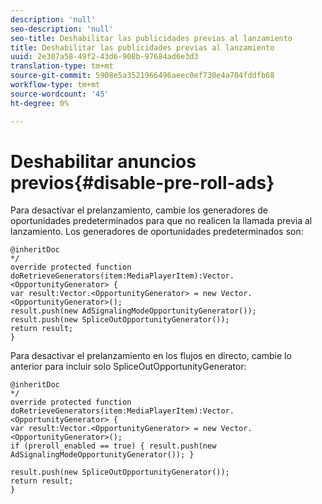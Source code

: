 ```yaml
---
description: 'null'
seo-description: 'null'
seo-title: Deshabilitar las publicidades previas al lanzamiento
title: Deshabilitar las publicidades previas al lanzamiento
uuid: 2e307a58-49f2-43d6-908b-97684ad6e3d3
translation-type: tm+mt
source-git-commit: 5908e5a3521966496aeec0ef730e4a704fddfb68
workflow-type: tm+mt
source-wordcount: '45'
ht-degree: 0%

---
```



# Deshabilitar anuncios previos{#disable-pre-roll-ads}

Para desactivar el prelanzamiento, cambie los generadores de oportunidades predeterminados para que no realicen la llamada previa al lanzamiento. Los generadores de oportunidades predeterminados son:

```
@inheritDoc 
*/ 
override protected function doRetrieveGenerators(item:MediaPlayerItem):Vector.<OpportunityGenerator> { 
var result:Vector.<OpportunityGenerator> = new Vector.<OpportunityGenerator>(); 
result.push(new AdSignalingModeOpportunityGenerator()); 
result.push(new SpliceOutOpportunityGenerator()); 
return result; 
}
```

Para desactivar el prelanzamiento en los flujos en directo, cambie lo anterior para incluir solo SpliceOutOpportunityGenerator:

```
@inheritDoc 
*/ 
override protected function doRetrieveGenerators(item:MediaPlayerItem):Vector.<OpportunityGenerator> { 
var result:Vector.<OpportunityGenerator> = new Vector.<OpportunityGenerator>(); 
if (preroll_enabled == true) { result.push(new AdSignalingModeOpportunityGenerator()); } 
 
result.push(new SpliceOutOpportunityGenerator()); 
return result; 
}
```

